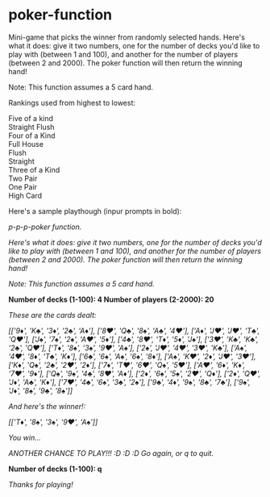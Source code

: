# poker-function

Mini-game that picks the winner from randomly selected hands.
Here's what it does: give it two numbers, one for the number of decks you'd like to play with (between 1 and 100), and another
for the number of players (between 2 and 2000). The poker function will then return the winning hand!

Note: This function assumes a 5 card hand.

Rankings used from highest to lowest:

Five of a kind <br>
Straight Flush <br>
Four of a Kind <br>
Full House <br>
Flush <br>
Straight <br>
Three of a Kind <br>
Two Pair <br> 
One Pair <br>
High Card

Here's a sample playthough (inpur prompts in bold):

*p-p-p-poker function.*

*Here's what it does: give it two numbers, one for the number of
decks you'd like to play with (between 1 and 100), and another
for the number of players (between 2 and 2000). The poker function
will then return the winning hand!*

*Note: This function assumes a 5 card hand.*

**Number of decks (1-100): 4
Number of players (2-2000): 20**

*These are the cards dealt:* 

 *[['9♦', 'K♣', '3♦', '2♣', 'A♦'], ['8♥', 'Q♣', '8♠', 'A♣', '4♥'], ['A♦', 'J♥', 'J♥', 'T♣', 'Q♥'], ['J♠', '7♠', '2♠', 'A♥', '5♦'], ['4♣', '8♥', 'T♦', '5♦', 'J♠'], ['3♥', 'K♣', 'K♣', '2♣', 'Q♥'], ['T♦', '8♠', '3♠', '9♥', 'A♠'], ['2♠', 'J♥', '4♥', '3♥', 'K♣'], ['A♠', '4♥', '8♦', 'T♣', 'K♦'], ['6♣', '6♠', 'A♠', '6♠', '8♦'], ['A♠', 'K♥', '2♦', 'J♥', '3♥'], ['K♦', 'Q♠', '2♣', '2♥', '2♦'], ['7♦', 'T♥', '6♥', 'Q♠', '5♥'], ['A♥', '6♦', 'K♦', '7♥', '9♦'], ['Q♠', '9♠', '4♣', '8♥', 'A♦'], ['2♦', '6♠', '5♠', '2♥', 'Q♦'], ['2♦', 'Q♥', 'J♦', 'A♣', 'K♦'], ['7♥', '4♣', '6♠', '3♣', '2♠'], ['9♣', '4♦', '9♠', '8♣', '7♣'], ['9♠', 'J♦', '8♠', '9♣', '8♠']]* 

*And here's the winner!:* 

 *[['T♦', '8♠', '3♠', '9♥', 'A♠']]* 
 
*You win...*

*ANOTHER CHANCE TO PLAY!!! :D :D :D 
 Go again, or q to quit.*

**Number of decks (1-100): q**

 *Thanks for playing!*
